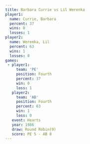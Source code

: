 ```yaml
---
title: Barbara Currie vs Lil Werenka
player1:               
  name: Currie, Barbara
  percent: 37          
  wins: 0              
  losses: 1            
player2:               
  name: Werenka, Lil   
  percent: 63          
  wins: 1              
  losses: 0            
games:
 - player1:          
     team: 'PE'      
     position: Fourth
     percent: 37     
     win: 0          
     loss: 1         
   player2:          
     team: 'AB'      
     position: Fourth
     percent: 63     
     win: 1          
     loss: 0         
   event: Hearts       
   year: 1986          
   draw: Round Robin(9)
   score: PE 5 - AB 8  
---
```

